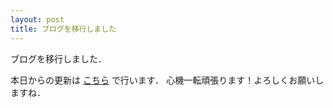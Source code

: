 ```yaml
---
layout: post
title: ブログを移行しました
---
```


ブログを移行しました．

本日からの更新は [こちら](https://jagsc.github.io/blog) で行います．
心機一転頑張ります！よろしくお願いしますね．
